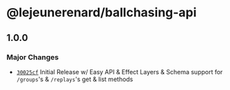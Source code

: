 # @lejeunerenard/ballchasing-api

## 1.0.0

### Major Changes

- [`30025cf`](https://github.com/lejeunerenard/ballchasing-api/commit/30025cfbb2587426b4c1e9c6501e4ef6ae7fc96b) Initial Release w/ Easy API & Effect Layers & Schema support for `/groups`'s & `/replays`'s get & list methods
